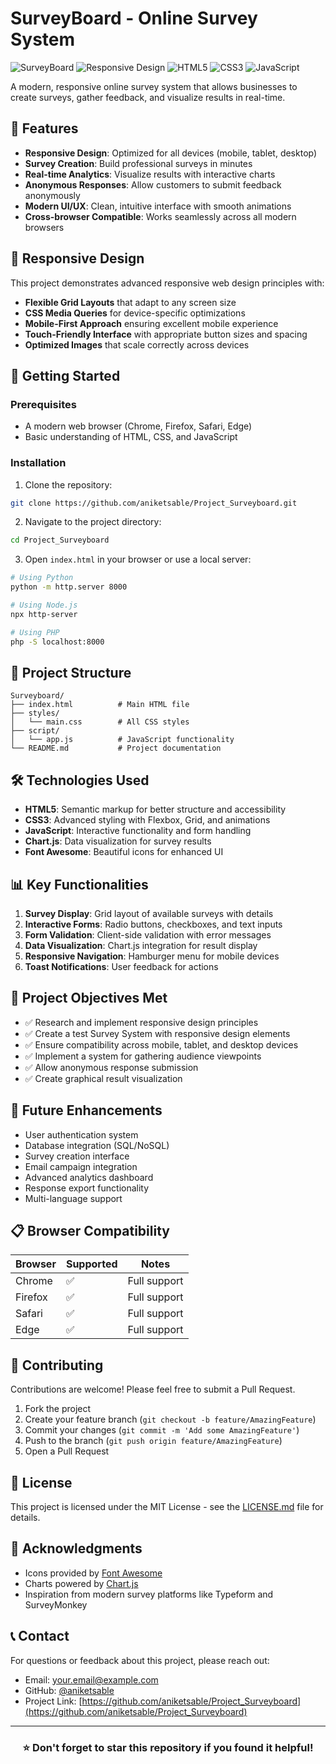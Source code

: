 # SurveyBoard - Online Survey System

![SurveyBoard](https://img.shields.io/badge/SurveyBoard-Online%20Survey%20System-blue?style=for-the-badge&logo=forms)
![Responsive Design](https://img.shields.io/badge/Responsive-Design-green?style=for-the-badge&logo=responsive)
![HTML5](https://img.shields.io/badge/HTML5-E34F26?style=for-the-badge&logo=html5&logoColor=white)
![CSS3](https://img.shields.io/badge/CSS3-1572B6?style=for-the-badge&logo=css3&logoColor=white)
![JavaScript](https://img.shields.io/badge/JavaScript-F7DF1E?style=for-the-badge&logo=javascript&logoColor=black)

A modern, responsive online survey system that allows businesses to create surveys, gather feedback, and visualize results in real-time.

## 🌟 Features

- **Responsive Design**: Optimized for all devices (mobile, tablet, desktop)
- **Survey Creation**: Build professional surveys in minutes
- **Real-time Analytics**: Visualize results with interactive charts
- **Anonymous Responses**: Allow customers to submit feedback anonymously
- **Modern UI/UX**: Clean, intuitive interface with smooth animations
- **Cross-browser Compatible**: Works seamlessly across all modern browsers

## 📱 Responsive Design

This project demonstrates advanced responsive web design principles with:

- **Flexible Grid Layouts** that adapt to any screen size
- **CSS Media Queries** for device-specific optimizations
- **Mobile-First Approach** ensuring excellent mobile experience
- **Touch-Friendly Interface** with appropriate button sizes and spacing
- **Optimized Images** that scale correctly across devices

## 🚀 Getting Started

### Prerequisites

- A modern web browser (Chrome, Firefox, Safari, Edge)
- Basic understanding of HTML, CSS, and JavaScript

### Installation

1. Clone the repository:
```bash
git clone https://github.com/aniketsable/Project_Surveyboard.git
```

2. Navigate to the project directory:
```bash
cd Project_Surveyboard
```

3. Open `index.html` in your browser or use a local server:
```bash
# Using Python
python -m http.server 8000

# Using Node.js
npx http-server

# Using PHP
php -S localhost:8000
```

## 🎨 Project Structure

```
Surveyboard/
├── index.html          # Main HTML file
├── styles/
│   └── main.css        # All CSS styles
├── script/
│   └── app.js          # JavaScript functionality
└── README.md           # Project documentation
```

## 🛠️ Technologies Used

- **HTML5**: Semantic markup for better structure and accessibility
- **CSS3**: Advanced styling with Flexbox, Grid, and animations
- **JavaScript**: Interactive functionality and form handling
- **Chart.js**: Data visualization for survey results
- **Font Awesome**: Beautiful icons for enhanced UI

## 📊 Key Functionalities

1. **Survey Display**: Grid layout of available surveys with details
2. **Interactive Forms**: Radio buttons, checkboxes, and text inputs
3. **Form Validation**: Client-side validation with error messages
4. **Data Visualization**: Chart.js integration for result display
5. **Responsive Navigation**: Hamburger menu for mobile devices
6. **Toast Notifications**: User feedback for actions

## 🎯 Project Objectives Met

- ✅ Research and implement responsive design principles
- ✅ Create a test Survey System with responsive design elements
- ✅ Ensure compatibility across mobile, tablet, and desktop devices
- ✅ Implement a system for gathering audience viewpoints
- ✅ Allow anonymous response submission
- ✅ Create graphical result visualization

## 🔮 Future Enhancements

- User authentication system
- Database integration (SQL/NoSQL)
- Survey creation interface
- Email campaign integration
- Advanced analytics dashboard
- Response export functionality
- Multi-language support

## 📋 Browser Compatibility

| Browser | Supported | Notes |
|---------|-----------|-------|
| Chrome | ✅ | Full support |
| Firefox | ✅ | Full support |
| Safari | ✅ | Full support |
| Edge | ✅ | Full support |

## 🤝 Contributing

Contributions are welcome! Please feel free to submit a Pull Request.

1. Fork the project
2. Create your feature branch (`git checkout -b feature/AmazingFeature`)
3. Commit your changes (`git commit -m 'Add some AmazingFeature'`)
4. Push to the branch (`git push origin feature/AmazingFeature`)
5. Open a Pull Request

## 📄 License

This project is licensed under the MIT License - see the [LICENSE.md](LICENSE.md) file for details.

## 🙏 Acknowledgments

- Icons provided by [Font Awesome](https://fontawesome.com)
- Charts powered by [Chart.js](https://www.chartjs.org)
- Inspiration from modern survey platforms like Typeform and SurveyMonkey

## 📞 Contact

For questions or feedback about this project, please reach out:

- Email: your.email@example.com
- GitHub: [@aniketsable](https://github.com/aniketsable)
- Project Link: [https://github.com/aniketsable/Project_Surveyboard](https://github.com/aniketsable/Project_Surveyboard)

---

<div align="center">

### ⭐️ Don't forget to star this repository if you found it helpful!

</div>